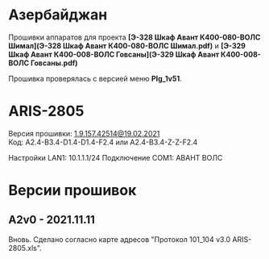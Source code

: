 ﻿Азербайджан
===========

Прошивки аппаратов для проекта **[Э-328 Шкаф Авант К400-080-ВОЛС Шимал](Э-328 Шкаф Авант К400-080-ВОЛС Шимал.pdf)** и **[Э-329 Шкаф Авант К400-008-ВОЛС Говсаны](Э-329 Шкаф Авант К400-008-ВОЛС Говсаны.pdf)**

Прошивка проверялась с версией меню **PIg_1v51**.

# ARIS-2805

Версия прошивки: 1.9.157.42514@19.02.2021  
Код: A2.4-B3.4-D1.4-D1.4-F2.4 или A2.4-B3.4-Z-Z-F2.4

Настройки LAN1: 10.1.1.1/24
Подключение COM1: АВАНТ ВОЛС


# Версии прошивок

## A2v0 - 2021.11.11

Вновь.
Сделано согласно карте адресов "Протокол 101_104 v3.0 ARIS-2805.xls".

